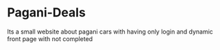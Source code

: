 # Pagani-Deals
Its a small website about pagani cars with having only login and dynamic front page with not completed
